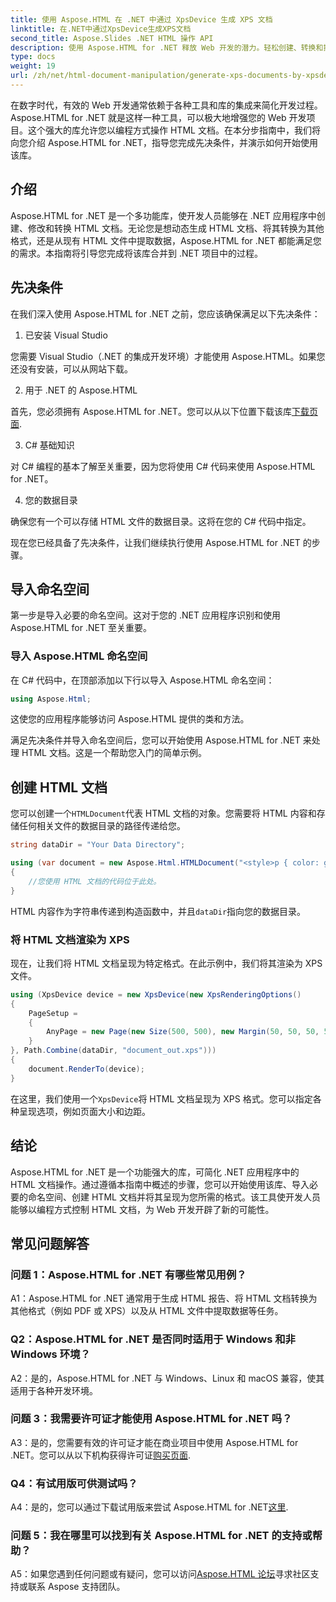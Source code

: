 ```yaml
---
title: 使用 Aspose.HTML 在 .NET 中通过 XpsDevice 生成 XPS 文档
linktitle: 在.NET中通过XpsDevice生成XPS文档
second_title: Aspose.Slides .NET HTML 操作 API
description: 使用 Aspose.HTML for .NET 释放 Web 开发的潜力。轻松创建、转换和操作 HTML 文档。
type: docs
weight: 19
url: /zh/net/html-document-manipulation/generate-xps-documents-by-xpsdevice/
---
```


在数字时代，有效的 Web 开发通常依赖于各种工具和库的集成来简化开发过程。 Aspose.HTML for .NET 就是这样一种工具，可以极大地增强您的 Web 开发项目。这个强大的库允许您以编程方式操作 HTML 文档。在本分步指南中，我们将向您介绍 Aspose.HTML for .NET，指导您完成先决条件，并演示如何开始使用该库。

## 介绍

Aspose.HTML for .NET 是一个多功能库，使开发人员能够在 .NET 应用程序中创建、修改和转换 HTML 文档。无论您是想动态生成 HTML 文档、将其转换为其他格式，还是从现有 HTML 文件中提取数据，Aspose.HTML for .NET 都能满足您的需求。本指南将引导您完成将该库合并到 .NET 项目中的过程。

## 先决条件

在我们深入使用 Aspose.HTML for .NET 之前，您应该确保满足以下先决条件：

1. 已安装 Visual Studio

您需要 Visual Studio（.NET 的集成开发环境）才能使用 Aspose.HTML。如果您还没有安装，可以从网站下载。

2. 用于 .NET 的 Aspose.HTML

首先，您必须拥有 Aspose.HTML for .NET。您可以从以下位置下载该库[下载页面](https://releases.aspose.com/html/net/).

3. C# 基础知识

对 C# 编程的基本了解至关重要，因为您将使用 C# 代码来使用 Aspose.HTML for .NET。

4. 您的数据目录

确保您有一个可以存储 HTML 文件的数据目录。这将在您的 C# 代码中指定。

现在您已经具备了先决条件，让我们继续执行使用 Aspose.HTML for .NET 的步骤。

## 导入命名空间

第一步是导入必要的命名空间。这对于您的 .NET 应用程序识别和使用 Aspose.HTML for .NET 至关重要。

### 导入 Aspose.HTML 命名空间

在 C# 代码中，在顶部添加以下行以导入 Aspose.HTML 命名空间：

```csharp
using Aspose.Html;
```

这使您的应用程序能够访问 Aspose.HTML 提供的类和方法。

满足先决条件并导入命名空间后，您可以开始使用 Aspose.HTML for .NET 来处理 HTML 文档。这是一个帮助您入门的简单示例。

## 创建 HTML 文档

您可以创建一个`HTMLDocument`代表 HTML 文档的对象。您需要将 HTML 内容和存储任何相关文件的数据目录的路径传递给您。

```csharp
string dataDir = "Your Data Directory";

using (var document = new Aspose.Html.HTMLDocument("<style>p { color: green; }</style><p>my first paragraph</p>", dataDir))
{
    //您使用 HTML 文档的代码位于此处。
}
```

 HTML 内容作为字符串传递到构造函数中，并且`dataDir`指向您的数据目录。

### 将 HTML 文档渲染为 XPS

现在，让我们将 HTML 文档呈现为特定格式。在此示例中，我们将其渲染为 XPS 文件。

```csharp
using (XpsDevice device = new XpsDevice(new XpsRenderingOptions()
{
    PageSetup =
    {
        AnyPage = new Page(new Size(500, 500), new Margin(50, 50, 50, 50))
    }
}, Path.Combine(dataDir, "document_out.xps")))
{
    document.RenderTo(device);
}
```

在这里，我们使用一个`XpsDevice`将 HTML 文档呈现为 XPS 格式。您可以指定各种呈现选项，例如页面大小和边距。

## 结论

Aspose.HTML for .NET 是一个功能强大的库，可简化 .NET 应用程序中的 HTML 文档操作。通过遵循本指南中概述的步骤，您可以开始使用该库、导入必要的命名空间、创建 HTML 文档并将其呈现为您所需的格式。该工具使开发人员能够以编程方式控制 HTML 文档，为 Web 开发开辟了新的可能性。

## 常见问题解答

### 问题 1：Aspose.HTML for .NET 有哪些常见用例？

A1：Aspose.HTML for .NET 通常用于生成 HTML 报告、将 HTML 文档转换为其他格式（例如 PDF 或 XPS）以及从 HTML 文件中提取数据等任务。

### Q2：Aspose.HTML for .NET 是否同时适用于 Windows 和非 Windows 环境？

A2：是的，Aspose.HTML for .NET 与 Windows、Linux 和 macOS 兼容，使其适用于各种开发环境。

### 问题 3：我需要许可证才能使用 Aspose.HTML for .NET 吗？

 A3：是的，您需要有效的许可证才能在商业项目中使用 Aspose.HTML for .NET。您可以从以下机构获得许可证[购买页面](https://purchase.aspose.com/buy).

### Q4：有试用版可供测试吗？

 A4：是的，您可以通过下载试用版来尝试 Aspose.HTML for .NET[这里](https://releases.aspose.com/).

### 问题 5：我在哪里可以找到有关 Aspose.HTML for .NET 的支持或帮助？

 A5：如果您遇到任何问题或有疑问，您可以访问[Aspose.HTML 论坛](https://forum.aspose.com/)寻求社区支持或联系 Aspose 支持团队。